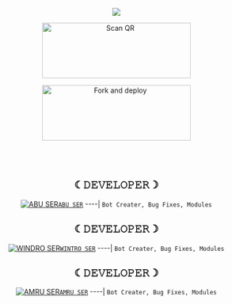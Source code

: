  <div align="center">
<div align="center">
  <p align="center">
<img src=https://i.imgur.com/8LoHMT8.png>
</p>

<div align="center">

<a href="https://replit.com/abhiannan/Luzi-Mwol?v=1"><img align="center" src="https://i.imgur.com/SYoMXG2.png" alt="Scan QR" height="112" width="300" /></a>
<br>

<a href="https://bit.ly/Luzi-Mwol"><img align="center" src="https://i.imgur.com/eb2xb9u.png" alt="Fork and deploy" height="112" width="300" /></a>
   <br>
<div>

  
<div>
<br>
<br>

<div>
    

    
    

  

 <div align="center">

## ☾︎𝙳𝙴𝚅𝙴𝙻𝙾𝙿𝙴𝚁☽︎
  <div align="center">
  
   [![ABU SER](https://i.imgur.com/yubSaVi.jpg)](https://github.com/Afx-Abu)[`ABU SER`](https://i.imgur.com/yubSaVi.jpg)
----|
   `Bot Creater, Bug Fixes, Modules`

## ☾︎𝙳𝙴𝚅𝙴𝙻𝙾𝙿𝙴𝚁☽︎
  <div align="center">
  
   [![WINDRO SER](https://i.imgur.com/snKWQib.jpg)](https://github.com/wvfx-windro)[`WINTRO SER`](https://imgur.com/FufgKus)
----|
   `Bot Creater, Bug Fixes, Modules`

    
## ☾︎𝙳𝙴𝚅𝙴𝙻𝙾𝙿𝙴𝚁☽︎
  <div align="center">
  
   [![AMRU SER](https://i.imgur.com/amASdnT.jpg)](https://github.com/AMRUSIR)[`AMRU SER`](https://i.imgur.com/amASdnT.jpg)
----|
   `Bot Creater, Bug Fixes, Modules`
